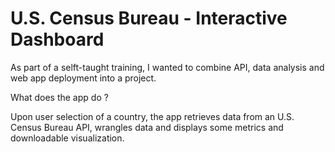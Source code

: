 # U.S. Census Bureau - Interactive Dashboard

As part of a selft-taught training, I wanted to combine API, data analysis and web app deployment into a project.

What does the app do ?

Upon user selection of a country, the app retrieves data from an U.S. Census Bureau API, wrangles data and displays some metrics and downloadable visualization.
